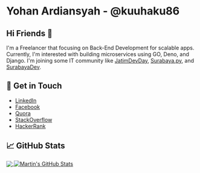 # Yohan Ardiansyah - @kuuhaku86

## Hi Friends 👋
I'm a Freelancer that focusing on Back-End Development for scalable apps. Currently, I'm interested with building microservices using GO, Deno, and Django. I'm joining some IT community like [JatimDevDay](https://github.com/jatimdevday), [Surabaya.py](https://github.com/surabaya-py), and [SurabayaDev](https://github.com/surabayadev). 

## :speech_balloon: Get in Touch
- [LinkedIn](https://www.linkedin.com/in/yohan-ardiansyah-82a4b8149/)
- [Facebook](https://web.facebook.com/yohan.ardiansyah90/)
- [Quora](https://id.quora.com/profile/Yohan-Ardiansyah)
- [StackOverflow](https://stackoverflow.com/users/10118118/yohan)
- [HackerRank](https://www.hackerrank.com/kuuhaku86)

## &#x1f4c8; GitHub Stats

<a href="https://github.com/kuuhaku86/kuuhaku86">
  <img align="center" src="https://github-readme-stats.vercel.app/api/top-langs/?username=kuuhaku86&hide=java,html&title_color=ffffff&text_color=c9cacc&icon_color=2bbc8a&bg_color=1d1f21" />
</a>
<a href="https://github.com/kuuhaku86/kuuhaku86">
  <img align="center" src="https://github-readme-stats.vercel.app/api?username=kuuhaku86&show_icons=true&line_height=27&count_private=true&title_color=ffffff&text_color=c9cacc&icon_color=2bbc8a&bg_color=1d1f21" alt="Martin's GitHub Stats" />
</a>
<!--
**kuuhaku86/kuuhaku86** is a ✨ _special_ ✨ repository because its `README.md` (this file) appears on your GitHub profile.

Here are some ideas to get you started:

- 🔭 I’m currently working on ...
- 🌱 I’m currently learning ...
- 👯 I’m looking to collaborate on ...
- 🤔 I’m looking for help with ...
- 💬 Ask me about ...
- 📫 How to reach me: ...
- 😄 Pronouns: ...
- ⚡ Fun fact: ...
-->
